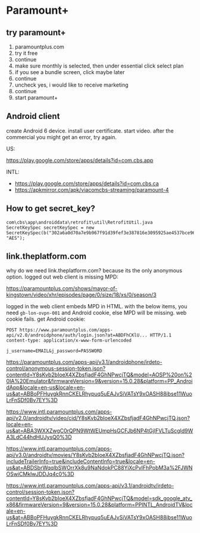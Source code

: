 # Paramount+

## try paramount+

1. paramountplus.com
2. try it free
3. continue
4. make sure monthly is selected, then under essential click select plan
5. if you see a bundle screen, click maybe later
6. continue
7. uncheck yes, i would like to receive marketing
8. continue
9. start paramount+

## Android client

create Android 6 device. install user certificate. start video. after the
commercial you might get an error, try again.

US:

https://play.google.com/store/apps/details?id=com.cbs.app

INTL:

- https://play.google.com/store/apps/details?id=com.cbs.ca
- https://apkmirror.com/apk/viacomcbs-streaming/paramount-4

## How to get secret\_key?

~~~
com\cbs\app\androiddata\retrofit\util\RetrofitUtil.java
SecretKeySpec secretKeySpec = new SecretKeySpec(b("302a6a0d70a7e9b967f91d39fef3e387816e3095925ae4537bce96063311f9c5"), "AES");
~~~

## link.theplatform.com

why do we need link.theplatform.com? because its the only anonymous option.
logged out web client is missing MPD:

https://paramountplus.com/shows/mayor-of-kingstown/video/xhr/episodes/page/0/size/18/xs/0/season/3

logged in the web client embeds MPD in HTML. with the below items, you need
`gb-lon-ovpn-001` and Android cookie, else MPD will be missing. web cookie
fails. get Android cookie:

~~~
POST https://www.paramountplus.com/apps-api/v2.0/androidphone/auth/login.json?at=ABDFhCKlU... HTTP/1.1
content-type: application/x-www-form-urlencoded

j_username=EMAIL&j_password=PASSWORD
~~~

<https://paramountplus.com/apps-api/v3.1/androidphone/irdeto-control/anonymous-session-token.json?contentId=Y8sKvb2bIoeX4XZbsfjadF4GhNPwcjTQ&model=AOSP%20on%20IA%20Emulator&firmwareVersion=9&version=15.0.28&platform=PP_AndroidApp&locale=en-us&locale=en-us&at=ABBoPFHuygkRnnCKELRhypuq5uEAJvSiVATsY9xOASH88ibse11WuoLrFnSDf0Bv7EY%3D>

https://www.intl.paramountplus.com/apps-api/v2.0/androidtv/video/cid/Y8sKvb2bIoeX4XZbsfjadF4GhNPwcjTQ.json?locale=en-us&at=ABA3WXXZwgC0rQPN9WtWEUmpHsGCFJb6NP4tGjIFVLTuScgId9WA3LdC44hdHUJysQ0%3D

https://www.intl.paramountplus.com/apps-api/v3.0/androidtv/movies/Y8sKvb2bIoeX4XZbsfjadF4GhNPwcjTQ.json?includeTrailerInfo=true&includeContentInfo=true&locale=en-us&at=ABDSbrWqqlbSWOrrXk8u9NaNdokPC88YiXcPvIFhPobM3a%2FJWNOSwiCMklwJDDJq4c0%3D

<https://www.intl.paramountplus.com/apps-api/v3.1/androidtv/irdeto-control/session-token.json?contentId=Y8sKvb2bIoeX4XZbsfjadF4GhNPwcjTQ&model=sdk_google_atv_x86&firmwareVersion=9&version=15.0.28&platform=PPINTL_AndroidTV&locale=en-us&at=ABBoPFHuygkRnnCKELRhypuq5uEAJvSiVATsY9xOASH88ibse11WuoLrFnSDf0Bv7EY%3D>
